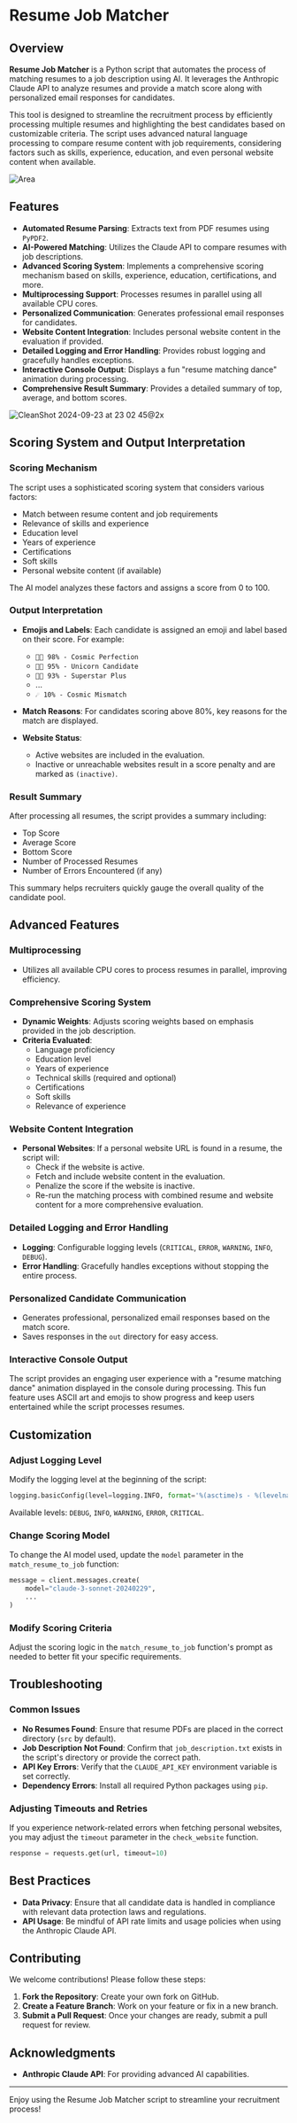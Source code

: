 # Resume Job Matcher

## Overview

**Resume Job Matcher** is a Python script that automates the process of matching resumes to a job description using AI. It leverages the Anthropic Claude API to analyze resumes and provide a match score along with personalized email responses for candidates.

This tool is designed to streamline the recruitment process by efficiently processing multiple resumes and highlighting the best candidates based on customizable criteria. The script uses advanced natural language processing to compare resume content with job requirements, considering factors such as skills, experience, education, and even personal website content when available.

![Area](https://github.com/user-attachments/assets/1fee4382-7462-4463-9cb1-61704eea218b)

## Features

- **Automated Resume Parsing**: Extracts text from PDF resumes using `PyPDF2`.
- **AI-Powered Matching**: Utilizes the Claude API to compare resumes with job descriptions.
- **Advanced Scoring System**: Implements a comprehensive scoring mechanism based on skills, experience, education, certifications, and more.
- **Multiprocessing Support**: Processes resumes in parallel using all available CPU cores.
- **Personalized Communication**: Generates professional email responses for candidates.
- **Website Content Integration**: Includes personal website content in the evaluation if provided.
- **Detailed Logging and Error Handling**: Provides robust logging and gracefully handles exceptions.
- **Interactive Console Output**: Displays a fun "resume matching dance" animation during processing.
- **Comprehensive Result Summary**: Provides a detailed summary of top, average, and bottom scores.

![CleanShot 2024-09-23 at 23 02 45@2x](https://github.com/user-attachments/assets/bc789343-839e-44bc-b3fb-df3cedf869a8)

## Scoring System and Output Interpretation

### Scoring Mechanism

The script uses a sophisticated scoring system that considers various factors:

- Match between resume content and job requirements
- Relevance of skills and experience
- Education level
- Years of experience
- Certifications
- Soft skills
- Personal website content (if available)

The AI model analyzes these factors and assigns a score from 0 to 100.

### Output Interpretation

- **Emojis and Labels**: Each candidate is assigned an emoji and label based on their score. For example:
  - `🌟🚀 98% - Cosmic Perfection`
  - `🦄✨ 95% - Unicorn Candidate`
  - `🌠💫 93% - Superstar Plus`
  - ...
  - `☄️ 10% - Cosmic Mismatch`

- **Match Reasons**: For candidates scoring above 80%, key reasons for the match are displayed.

- **Website Status**:
  - Active websites are included in the evaluation.
  - Inactive or unreachable websites result in a score penalty and are marked as `(inactive)`.

### Result Summary

After processing all resumes, the script provides a summary including:

- Top Score
- Average Score
- Bottom Score
- Number of Processed Resumes
- Number of Errors Encountered (if any)

This summary helps recruiters quickly gauge the overall quality of the candidate pool.

## Advanced Features

### Multiprocessing

- Utilizes all available CPU cores to process resumes in parallel, improving efficiency.

### Comprehensive Scoring System

- **Dynamic Weights**: Adjusts scoring weights based on emphasis provided in the job description.
- **Criteria Evaluated**:
  - Language proficiency
  - Education level
  - Years of experience
  - Technical skills (required and optional)
  - Certifications
  - Soft skills
  - Relevance of experience

### Website Content Integration

- **Personal Websites**: If a personal website URL is found in a resume, the script will:
  - Check if the website is active.
  - Fetch and include website content in the evaluation.
  - Penalize the score if the website is inactive.
  - Re-run the matching process with combined resume and website content for a more comprehensive evaluation.

### Detailed Logging and Error Handling

- **Logging**: Configurable logging levels (`CRITICAL`, `ERROR`, `WARNING`, `INFO`, `DEBUG`).
- **Error Handling**: Gracefully handles exceptions without stopping the entire process.

### Personalized Candidate Communication

- Generates professional, personalized email responses based on the match score.
- Saves responses in the `out` directory for easy access.

### Interactive Console Output

The script provides an engaging user experience with a "resume matching dance" animation displayed in the console during processing. This fun feature uses ASCII art and emojis to show progress and keep users entertained while the script processes resumes.

## Customization

### Adjust Logging Level

Modify the logging level at the beginning of the script:

```python
logging.basicConfig(level=logging.INFO, format='%(asctime)s - %(levelname)s - %(message)s')
```

Available levels: `DEBUG`, `INFO`, `WARNING`, `ERROR`, `CRITICAL`.

### Change Scoring Model

To change the AI model used, update the `model` parameter in the `match_resume_to_job` function:

```python
message = client.messages.create(
    model="claude-3-sonnet-20240229",
    ...
)
```

### Modify Scoring Criteria

Adjust the scoring logic in the `match_resume_to_job` function's prompt as needed to better fit your specific requirements.

## Troubleshooting

### Common Issues

- **No Resumes Found**: Ensure that resume PDFs are placed in the correct directory (`src` by default).
- **Job Description Not Found**: Confirm that `job_description.txt` exists in the script's directory or provide the correct path.
- **API Key Errors**: Verify that the `CLAUDE_API_KEY` environment variable is set correctly.
- **Dependency Errors**: Install all required Python packages using `pip`.

### Adjusting Timeouts and Retries

If you experience network-related errors when fetching personal websites, you may adjust the `timeout` parameter in the `check_website` function.

```python
response = requests.get(url, timeout=10)
```

## Best Practices

- **Data Privacy**: Ensure that all candidate data is handled in compliance with relevant data protection laws and regulations.
- **API Usage**: Be mindful of API rate limits and usage policies when using the Anthropic Claude API.

## Contributing

We welcome contributions! Please follow these steps:

1. **Fork the Repository**: Create your own fork on GitHub.
2. **Create a Feature Branch**: Work on your feature or fix in a new branch.
3. **Submit a Pull Request**: Once your changes are ready, submit a pull request for review.

## Acknowledgments

- **Anthropic Claude API**: For providing advanced AI capabilities.

---

Enjoy using the Resume Job Matcher script to streamline your recruitment process!
